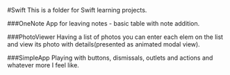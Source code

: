 #Swift
This is a folder for Swift learning projects.

###OneNote
App for leaving notes - basic table with note addition.

###PhotoViewer
Having a list of photos you can enter each elem on the list and view its photo with details(presented as animated modal view).

###SimpleApp
Playing with buttons, dismissals, outlets and actions and whatever more I feel like.
